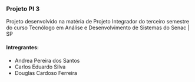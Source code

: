 ### Projeto PI 3
Projeto desenvolvido na matéria de Projeto Integrador do terceiro semestre do curso Tecnólogo em Análise e Desenvolvimento de Sistemas do Senac | SP

#### Intregrantes:
- Andrea Pereira dos Santos
- Carlos Eduardo Silva 
- Douglas Cardoso Ferreira